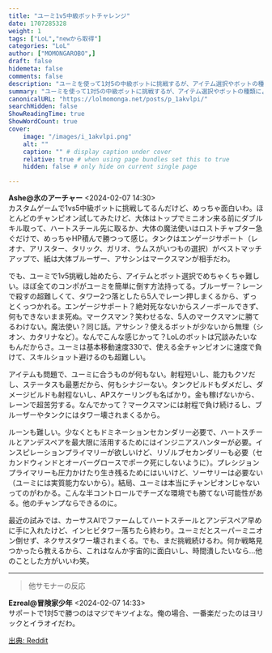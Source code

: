 ```yaml
---
title: "ユーミ1v5中級ボットチャレンジ"
date: 1707285328
weight: 1
tags: ["LoL","newから取得"]
categories: "LoL"
author: ["MOMONGAROBO",]
draft: false
hidemeta: false 
comments: false
description: "ユーミを使って1対5の中級ボットに挑戦するが、アイテム選択やボットの種類によって非常に困難であることを発見。"
summary: "ユーミを使って1対5の中級ボットに挑戦するが、アイテム選択やボットの種類によって非常に困難であることを発見。"
canonicalURL: "https://lolmomonga.net/posts/p_1akvlpi/"
searchHidden: false
ShowReadingTime: true
ShowWordCount: true
cover:
    image: "/images/i_1akvlpi.png"
    alt: ""
    caption: "" # display caption under cover
    relative: true # when using page bundles set this to true
    hidden: false # only hide on current single page

---
```

**Ashe@氷のアーチャー** <2024-02-07 14:30>  
カスタムゲームで1vs5中級ボットに挑戦してるんだけど、めっちゃ面白いわ。ほとんどのチャンピオン試してみたけど、大体はトップでミニオン来る前にダブルキル取って、ハートスチール先に取るか、大体の魔法使いはロストチャプター急ぐだけで、めっちゃHP積んで勝つって感じ。タンクはエンゲージサポート（レオナ、アリスター、タリック、ガリオ、ラムスがいつもの選択）がベストマッチアップで、紙は大体ブルーザー、アサシンはマークスマンが相手だわ。

でも、ユーミで1v5挑戦し始めたら、アイテムとボット選択でめちゃくちゃ難しい。ほぼ全てのコンポがユーミを簡単に倒す方法持ってる。ブルーザー？レーンで殺すの超難しくて、タワー2つ落としたら5人でレーン押しまくるから、ずっとくっつかれる。エンゲージサポート？絶対死なないからスノーボールできず、何もできないまま死ぬ。マークスマン？笑わせるな、5人のマークスマンに勝てるわけない。魔法使い？同じ話。アサシン？使えるボットが少ないから無理（シオン、カタリナなど）。なんでこんな感じかって？LoLのボットは冗談みたいなもんだからさ。ユーミは基本移動速度330で、使える全チャンピオンに速度で負けて、スキルショット避けるのも超難しい。

アイテムも問題で、ユーミに合うものが何もない。射程短いし、能力もクソだし、ステータスも最悪だから、何もシナジーない。タンクビルドもダメだし、ダメージビルドも射程ないし、APスケーリングも名ばかり。金も稼げないから、レーンで超苦労する。なんでかって？マークスマンには射程で負け続けるし、ブルーザーやタンクにはタワー壊されまくるから。

ルーンも難しい。少なくともドミネーションセカンダリー必要で、ハートスチールとアンデスペアを最大限に活用するためにはインジニアスハンターが必要。インスピレーションプライマリーが欲しいけど、リゾルブセカンダリーも必要（セカンドウィンドとオーバーグロースでポーク死にしないように）。プレシジョンプライマリーも圧力かけたり生き残るためにはいいけど、ソーサリーは必要ない（ユーミには実質能力ないから）。結局、ユーミは本当にチャンピオンじゃないってのがわかる。こんな半コントロールでチーズな環境でも勝てない可能性がある。他のチャンプならできるのに。

最近の試みでは、カーサスAIでファームしてハートスチールとアンデスペア早めに手に入れたけど、インヒビタワー落ちたら終わり。ユーミだとスーパーミニオン倒せず、ネクサスタワー壊されまくる。でも、まだ挑戦続けるわ。何か戦略見つかったら教えるから、これはなんか宇宙的に面白いし、時間潰したいなら...他のことした方がいいわ笑。  

---

> 他サモナーの反応  

**Ezreal@冒険家少年** <2024-02-07 14:33>  
サポートで1対5で勝つのはマジでキツイよな。俺の場合、一番楽だったのはヨリックとイラオイだわ。




[出典: Reddit](https://www.reddit.com//r/leagueoflegends/comments/1akvlpi/yuumi_1v5_intermediate_bots_challenge/)
